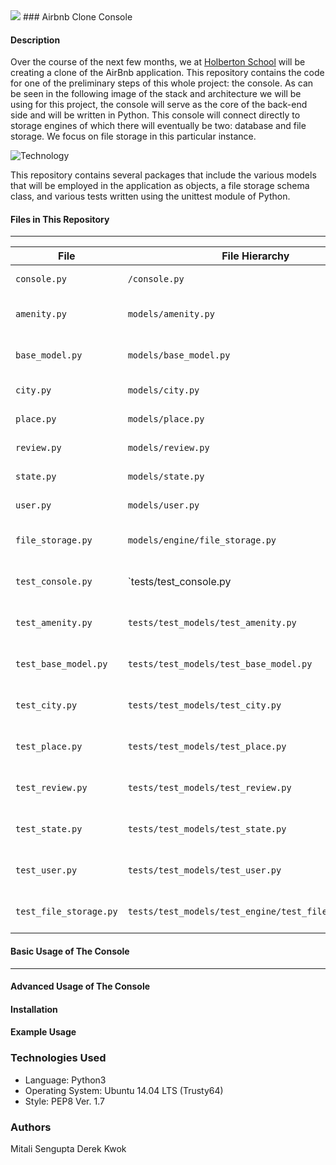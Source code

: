 <img src="https://www.holbertonschool.com/holberton-logo-twitter-card.png">
### Airbnb Clone Console

#### Description
Over the course of the next few months, we at [Holberton School](https://www.holbertonschool.com/) will be creating a clone of the AirBnb application. This repository contains the code for one of the preliminary steps of this whole project: the console. As can be seen in the following image of the stack and architecture we will be using for this project, the console will serve as the core of the back-end side and will be written in Python. This console will connect directly to storage engines of which there will eventually be two: database and file storage. We focus on file storage in this particular instance.

<p><img src="https://s3.amazonaws.com/intranet-projects-files/concepts/74/hbnb_step5.png" alt="Technology"></p>

This repository contains several packages that include the various models that will be employed in the application as objects, a file storage schema class, and various tests written using the unittest module of Python.

#### Files in This Repository
---
| File                   | File Hierarchy                                       | Description
|------------------------|------------------------------------------------------|--------------------------------------|
| `console.py`           | `/console.py`                                        | The main console file                |
| `amenity.py`           | `models/amenity.py`                                  | The amenity subclass                 |
| `base_model.py`        | `models/base_model.py`                               | The base model superclass            |
| `city.py`              | `models/city.py`                                     | The city subclass                    |
| `place.py`             | `models/place.py`                                    | The place subclass                   |
| `review.py`            | `models/review.py`                                   | The review subclass                  |
| `state.py`             | `models/state.py`                                    | The state subclass                   |
| `user.py`              | `models/user.py`                                     | The user subclass                    |
| `file_storage.py`      | `models/engine/file_storage.py`                      | The file storage class               |
| `test_console.py`      | `tests/test_console.py                               | The unittest module for console      |
| `test_amenity.py`      | `tests/test_models/test_amenity.py`                  | The unittest module for amenity      |
| `test_base_model.py`   | `tests/test_models/test_base_model.py`               | The unittest module for base model   |
| `test_city.py`         | `tests/test_models/test_city.py`                     | The unittest module for city         |
| `test_place.py`        | `tests/test_models/test_place.py`                    | The unittest module for place        |
| `test_review.py`       | `tests/test_models/test_review.py`                   | The unittest module for review       |
| `test_state.py`        | `tests/test_models/test_state.py`                    | The unittest module for state        |
| `test_user.py`         | `tests/test_models/test_user.py`                     | The unittest module for user         |
| `test_file_storage.py` | `tests/test_models/test_engine/test_file_storage.py` | The unittest module for file storage |

#### Basic Usage of The Console
---


#### Advanced Usage of The Console

#### Installation



#### Example Usage



### Technologies Used
* Language: Python3
* Operating System: Ubuntu 14.04 LTS (Trusty64)
* Style: PEP8 Ver. 1.7

### Authors
Mitali Sengupta
Derek Kwok